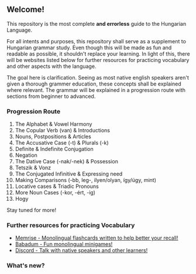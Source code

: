 ## Welcome!

This repository is the most complete **and errorless** guide to the Hungarian Language.

For all intents and purposes, this repository shall serve as a supplement to Hungarian grammar study. Even though
this will be made as fun and readable as possible, it shouldn't replace your learning. In light of this, there will be
websites listed below for further resources for practicing vocabulary and other aspects with the language.

The goal here is clarification. Seeing as most native english speakers aren't given a thorough grammer education, these concepts
shall be explained where relevant. The grammar will be explained in a progression route with sections from beginner to advanced.

### Progression Route

1. The Alphabet & Vowel Harmony
2. The Copular Verb (van) & Introductions
3. Nouns, Postpositions & Articles
4. The Accusative Case (-t) & Plurals (-k)
5. Definite & Indefinite Conjugation
6. Negation
7. The Dative Case (-nak/-nek) & Possession
8. Tetszik & Vonz
9. The Conjugated Infinitive & Expressing need
10. Making Comparisons (-bb, leg-, ilyen/olyan, így/úgy, mint)
11. Locative cases & Triadic Pronouns
12. More Noun Cases (-kor, -ért, -ig)
13. Hogy

Stay tuned for more!

### Further resources for practicing Vocabulary

* [Memrise - Monolingual flashcards written to help better your recall!](www.memrise.com/group/262696/)
* [Babadum - Fun monolingual minigames!](https://babadum.com/)
* [Discord - Talk with native speakers and other learners!](https://discord.gg/wSg45QS)

### What's new?
